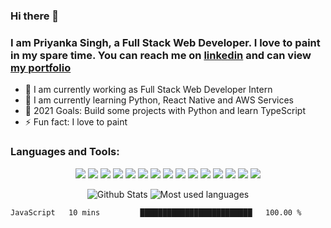 ### Hi there 👋

### I am Priyanka Singh, a Full Stack Web Developer. I love to paint in my spare time. You can reach me on [linkedin](https://www.linkedin.com/in/priyanka-singh-94014719/) and can view [my portfolio](https://laughing-beaver-beb436.netlify.app/)

- 🔭 I am currently working as Full Stack Web Developer Intern
- 🌱 I am currently learning Python, React Native and AWS Services
- 🥅 2021 Goals: Build some projects with Python and learn TypeScript
- ⚡ Fun fact: I love to paint


### Languages and Tools:
<p align="center">
  <img src="https://img.shields.io/badge/javascript%20-%23323330.svg?&style=for-the-badge&logo=javascript&logoColor=%23F7DF1E"/> 
  <img src="https://img.shields.io/badge/node.js%20-%2343853D.svg?&style=for-the-badge&logo=node.js&logoColor=white"/> 
  <img src="https://img.shields.io/badge/html5%20-%23E34F26.svg?&style=for-the-badge&logo=html5&logoColor=white"/> 
  <img src="https://img.shields.io/badge/css3%20-%231572B6.svg?&style=for-the-badge&logo=css3&logoColor=white"/> 
  <img src="https://img.shields.io/badge/markdown-%23000000.svg?&style=for-the-badge&logo=markdown&logoColor=white"/> 
  <img src="https://img.shields.io/badge/express.js%20-%23404d59.svg?&style=for-the-badge"/> 
  <img src="https://img.shields.io/badge/react%20-%2320232a.svg?&style=for-the-badge&logo=react&logoColor=%2361DAFB"/> 
  <img src="https://img.shields.io/badge/bootstrap%20-%23563D7C.svg?&style=for-the-badge&logo=bootstrap&logoColor=white"/> 
  <img src="https://img.shields.io/badge/jquery%20-%230769AD.svg?&style=for-the-badge&logo=jquery&logoColor=white"/> 
  <img src="https://img.shields.io/badge/git%20-%23F05033.svg?&style=for-the-badge&logo=git&logoColor=white"/> 
  <img src="https://img.shields.io/badge/github%20-%23121011.svg?&style=for-the-badge&logo=github&logoColor=white"/> 
  <img src="https://img.shields.io/badge/heroku%20-%23430098.svg?&style=for-the-badge&logo=heroku&logoColor=white"/> 
  <img src="https://img.shields.io/badge/mysql-%2300f.svg?&style=for-the-badge&logo=mysql&logoColor=white"/> 
  <img src ="https://img.shields.io/badge/MongoDB-%234ea94b.svg?&style=for-the-badge&logo=mongodb&logoColor=white"/> 
  <img src="https://img.shields.io/badge/travis-ci%20-%232B2F33.svg?&style=for-the-badge&logo=travis&logoColor=white"/> 
</p>
 


<p align="center">
  <img alt="Github Stats" src="https://github-readme-stats-1-git-master.singhpri30.vercel.app/api?username=singhpri30&show_icons=true&theme=synthwave" />
  <img align="top" alt="Most used languages" src="https://github-readme-stats-1-git-master.singhpri30.vercel.app//api/top-langs/?username=singhpri30&theme=nightowl&layout=compact" />
</p>

<!--START_SECTION:waka-->
```text
JavaScript   10 mins         █████████████████████████   100.00 % 
```
<!--END_SECTION:waka-->


